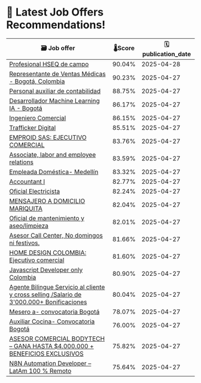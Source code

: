 # 🚀 Latest Job Offers Recommendations!
| 🗃️ **Job offer** | 🌡️**Score** | 🗓️ **publication_date** |
|---|---|---|
| [Profesional HSEQ de campo](https://co.linkedin.com/jobs/view/profesional-hseq-de-campo-at-novambientti-4215594798) | 90.04% | 2025-04-28 |
| [Representante de Ventas Médicas - Bogotá, Colombia](https://co.linkedin.com/jobs/view/representante-de-ventas-m%C3%A9dicas-bogot%C3%A1-colombia-at-geneplanet-4216095698) | 90.23% | 2025-04-27 |
| [Personal auxiliar de contabilidad](https://co.linkedin.com/jobs/view/personal-auxiliar-de-contabilidad-at-sisgecom-4215595055) | 88.75% | 2025-04-27 |
| [Desarrollador Machine Learning IA - Bogotá](https://co.linkedin.com/jobs/view/desarrollador-machine-learning-ia-bogot%C3%A1-at-profesional-libre-4218649388) | 86.17% | 2025-04-27 |
| [Ingeniero Comercial](https://co.linkedin.com/jobs/view/ingeniero-comercial-at-quala-4216727592) | 86.15% | 2025-04-27 |
| [Trafficker Digital](https://co.linkedin.com/jobs/view/trafficker-digital-at-holding-vml-4218471344) | 85.51% | 2025-04-27 |
| [EMPROID SAS: EJECUTIVO COMERCIAL](https://co.linkedin.com/jobs/view/emproid-sas-ejecutivo-comercial-at-join-com-4216083908) | 83.76% | 2025-04-27 |
| [Associate, labor and employee relations](https://co.linkedin.com/jobs/view/associate-labor-and-employee-relations-at-concentrix-limited-company-4218429601) | 83.59% | 2025-04-27 |
| [Empleada Doméstica- Medellín](https://co.linkedin.com/jobs/view/empleada-dom%C3%A9stica-medell%C3%ADn-at-get-company-4218426927) | 83.32% | 2025-04-27 |
| [Accountant I](https://co.linkedin.com/jobs/view/accountant-i-at-concentrix-limited-company-4218428618) | 82.77% | 2025-04-27 |
| [Oficial Electricista](https://co.linkedin.com/jobs/view/oficial-electricista-at-electroingenierias-upegui-sas-4215569096) | 82.24% | 2025-04-27 |
| [MENSAJERO A DOMICILIO MARIQUITA](https://co.linkedin.com/jobs/view/mensajero-a-domicilio-mariquita-at-copservir-4218440454) | 82.04% | 2025-04-27 |
| [Oficial de mantenimiento y aseo/limpieza](https://co.linkedin.com/jobs/view/oficial-de-mantenimiento-y-aseo-limpieza-at-maxibienes-4218428831) | 82.01% | 2025-04-27 |
| [Asesor Call Center, No domingos ni festivos.](https://co.linkedin.com/jobs/view/asesor-call-center-no-domingos-ni-festivos-at-groupcos-4218656154) | 81.66% | 2025-04-27 |
| [HOME DESIGN COLOMBIA: Ejecutivo comercial](https://co.linkedin.com/jobs/view/home-design-colombia-ejecutivo-comercial-at-join-com-4216011424) | 81.60% | 2025-04-27 |
| [Javascript Developer only Colombia](https://co.linkedin.com/jobs/view/javascript-developer-only-colombia-at-melt-studio-4215580072) | 80.90% | 2025-04-27 |
| [Agente Bilingue Servicio al cliente y cross selling /Salario de 3'000.000+ Bonificaciones](https://co.linkedin.com/jobs/view/agente-bilingue-servicio-al-cliente-y-cross-selling-salario-de-3-000-000%2B-bonificaciones-at-keukenexpo-4218650939) | 80.04% | 2025-04-27 |
| [Mesero a- convocatoria Bogotá](https://co.linkedin.com/jobs/view/mesero-a-convocatoria-bogot%C3%A1-at-agencia-de-empleo-colsubsidio-4216604301) | 78.07% | 2025-04-27 |
| [Auxiliar Cocina- Convocatoria Bogotá](https://co.linkedin.com/jobs/view/auxiliar-cocina-convocatoria-bogot%C3%A1-at-agencia-de-empleo-colsubsidio-4216600703) | 76.00% | 2025-04-27 |
| [ASESOR COMERCIAL BODYTECH – GANA HASTA $4.000.000 + BENEFICIOS EXCLUSIVOS](https://co.linkedin.com/jobs/view/asesor-comercial-bodytech-%E2%80%93-gana-hasta-%244-000-000-%2B-beneficios-exclusivos-at-bodytech-colombia-4218498878) | 75.82% | 2025-04-27 |
| [N8N Automation Developer – LatAm 100 % Remoto](https://co.linkedin.com/jobs/view/n8n-automation-developer-%E2%80%93-latam-100-%25-remoto-at-egixia-4199744778) | 75.64% | 2025-04-27 |
